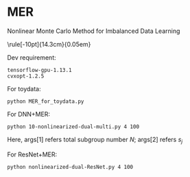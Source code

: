 
# MER
Nonlinear Monte Carlo Method for Imbalanced Data Learning

\rule[-10pt]{14.3cm}{0.05em}

Dev requirement:

```
tensorflow-gpu-1.13.1
cvxopt-1.2.5
```

For toydata:
```
python MER_for_toydata.py
```

For DNN+MER: 


```
python 10-nonlinearized-dual-multi.py 4 100
```
Here, args[1] refers total subgroup number $N$; 
args[2] refers $s_j$


For ResNet+MER:

```
python nonlinearized-dual-ResNet.py 4 100
```
